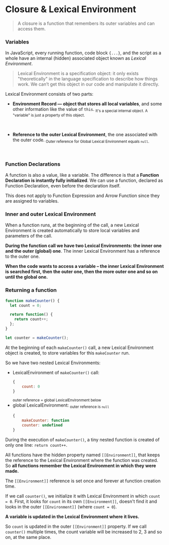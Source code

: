 # Closure & Lexical Environment
>A closure is a function that remembers its outer variables and can access them.

### Variables
In JavaScript, every running function, code block `{...}`, and the script as a whole have an internal (hidden) associated object known as *Lexical Environment*.

>Lexical Environment is a specification object: it only exists "theoretically" in the language specification to describe how things work. We can’t get this object in our code and manipulate it directly.

Lexical Environment consists of two parts:

- **Environment Record — object that stores all local variables**, and some other information like the value of `this`.
<sub>It's a special internal object. A "variable" is just a property of this object.</sub>
<br />

- **Reference to the outer Lexical Environment**, the one associated with the outer code.
<sub>Outer reference for Global Lexical Environment equals `null`. </sub>
<br />

### Function Declarations
A function is also a value, like a variable. The difference is that a **Function Declaration is instantly fully initialized**. We can use a function, declared as Function Declaration, even before the declaration itself.

This does not apply to Function Expression and Arrow Function since they are assigned to variables.

### Inner and outer Lexical Environment
When a function runs, at the beginning of the call, a new Lexical Environment is created automatically to store local variables and parameters of the call.

**During the function call we have two Lexical Environments: the inner one and the outer (global) one**. The inner Lexical Environment has a reference to the outer one.

**When the code wants to access a variable – the inner Lexical Environment is searched first, then the outer one, then the more outer one and so on until the global one.**

### Returning a function
```js
function makeCounter() {
  let count = 0;

  return function() {
    return count++;
  };
}

let counter = makeCounter();
```

At the beginning of each `makeCounter()` call, a new Lexical Environment object is created, to store variables for this `makeCounter` run.

So we have two nested Lexical Environments:
- LexicalEnvironment of `makeCounter()` call:
  ```js
  {
      count: 0
  }
  ```
    <sub>outer reference = global LexicalEnvironment below</sub>
    <br/>
- global LexicalEnvironment:
    <sub>outer reference is `null`</sub>
    ```js
    {
        makeCounter: function
        counter: undefined
    }
    ```

During the execution of `makeCounter()`, a tiny nested function is created of only one line: `return count++`.

All functions have the hidden property named `[[Environment]]`, that keeps the reference to the Lexical Environment where the function was created. So **all functions remember the Lexical Environment in which they were made.**

The `[[Environment]]` reference is set once and forever at function creation time.

If we call `counter()`, we initialize it with Lexical Environment in which `count = 0`. First, it looks for `count` in its own `[[Environment]]`, doesn't find it and looks in the outer `[[Environment]]` (where `count = 0`).

**A variable is updated in the Lexical Environment where it lives.**

So `count` is updated in the outer `[[Environment]]` property. If we call `counter()` multiple times, the count variable will be increased to 2, 3 and so on, at the same place.

